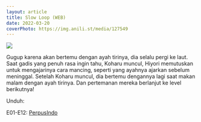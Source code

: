 ```yaml
---
layout: article
title: Slow Loop (WEB)
date: 2022-03-20
coverPhoto: https://img.anili.st/media/127549
---
```


![](https://img.anili.st/media/127549)

Gugup karena akan bertemu dengan ayah tirinya, dia selalu pergi ke laut. Saat gadis yang penuh rasa ingin tahu, Koharu muncul, Hiyori memutuskan untuk mengajarinya cara mancing, seperti yang ayahnya ajarkan sebelum meninggal. Setelah Koharu muncul, dia bertemu dengannya lagi saat makan malam dengan ayah tirinya. Dan pertemanan mereka berlanjut ke level berikutnya!

Unduh:

E01-E12: [PerpusIndo](https://www.perpusindo.info/berkas/LumQnA7D)
